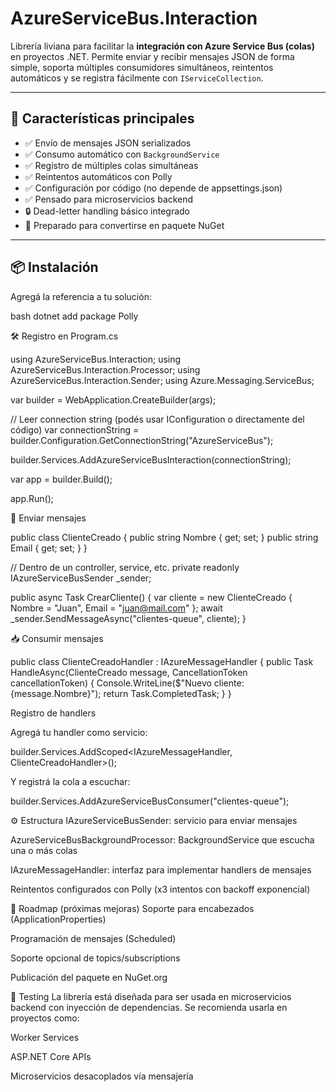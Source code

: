 # AzureServiceBus.Interaction

Librería liviana para facilitar la **integración con Azure Service Bus (colas)** en proyectos .NET. Permite enviar y recibir mensajes JSON de forma simple, soporta múltiples consumidores simultáneos, reintentos automáticos y se registra fácilmente con `IServiceCollection`.

---

## 🚀 Características principales

- ✅ Envío de mensajes JSON serializados
- ✅ Consumo automático con `BackgroundService`
- ✅ Registro de múltiples colas simultáneas
- ✅ Reintentos automáticos con Polly
- ✅ Configuración por código (no depende de appsettings.json)
- ✅ Pensado para microservicios backend
- 🔒 Dead-letter handling básico integrado
- 🧪 Preparado para convertirse en paquete NuGet

---

## 📦 Instalación

Agregá la referencia a tu solución:

bash
dotnet add package Polly


🛠️ Registro en Program.cs

using AzureServiceBus.Interaction;
using AzureServiceBus.Interaction.Processor;
using AzureServiceBus.Interaction.Sender;
using Azure.Messaging.ServiceBus;

var builder = WebApplication.CreateBuilder(args);

// Leer connection string (podés usar IConfiguration o directamente del código)
var connectionString = builder.Configuration.GetConnectionString("AzureServiceBus");

builder.Services.AddAzureServiceBusInteraction(connectionString);

var app = builder.Build();

app.Run();



📩 Enviar mensajes


public class ClienteCreado
{
    public string Nombre { get; set; }
    public string Email { get; set; }
}


// Dentro de un controller, service, etc.
private readonly IAzureServiceBusSender _sender;

public async Task CrearCliente()
{
    var cliente = new ClienteCreado { Nombre = "Juan", Email = "juan@mail.com" };
    await _sender.SendMessageAsync("clientes-queue", cliente);
}


📥 Consumir mensajes


public class ClienteCreadoHandler : IAzureMessageHandler<ClienteCreado>
{
    public Task HandleAsync(ClienteCreado message, CancellationToken cancellationToken)
    {
        Console.WriteLine($"Nuevo cliente: {message.Nombre}");
        return Task.CompletedTask;
    }
}


Registro de handlers

Agregá tu handler como servicio:

builder.Services.AddScoped<IAzureMessageHandler<ClienteCreado>, ClienteCreadoHandler>();


Y registrá la cola a escuchar:

builder.Services.AddAzureServiceBusConsumer<ClienteCreado>("clientes-queue");




⚙️ Estructura
IAzureServiceBusSender: servicio para enviar mensajes

AzureServiceBusBackgroundProcessor: BackgroundService que escucha una o más colas

IAzureMessageHandler<T>: interfaz para implementar handlers de mensajes

Reintentos configurados con Polly (x3 intentos con backoff exponencial)


🧭 Roadmap (próximas mejoras)
Soporte para encabezados (ApplicationProperties)

Programación de mensajes (Scheduled)

Soporte opcional de topics/subscriptions

Publicación del paquete en NuGet.org


🧪 Testing
La librería está diseñada para ser usada en microservicios backend con inyección de dependencias. Se recomienda usarla en proyectos como:

Worker Services

ASP.NET Core APIs

Microservicios desacoplados vía mensajería